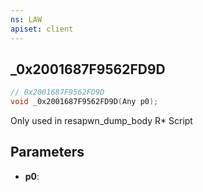 ```yaml
---
ns: LAW
apiset: client
---
```

## _0x2001687F9562FD9D

```c
// 0x2001687F9562FD9D
void _0x2001687F9562FD9D(Any p0);
```

Only used in resapwn_dump_body R* Script

## Parameters
* **p0**:



